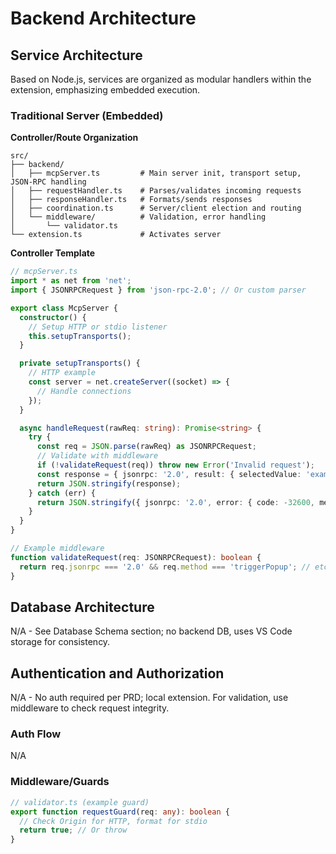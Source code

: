# Backend Architecture

## Service Architecture
Based on Node.js, services are organized as modular handlers within the extension, emphasizing embedded execution.

### Traditional Server (Embedded)
**Controller/Route Organization**
```
src/
├── backend/
│   ├── mcpServer.ts         # Main server init, transport setup, JSON-RPC handling
│   ├── requestHandler.ts    # Parses/validates incoming requests
│   ├── responseHandler.ts   # Formats/sends responses
│   ├── coordination.ts      # Server/client election and routing
│   └── middleware/          # Validation, error handling
│       └── validator.ts
└── extension.ts             # Activates server
```

**Controller Template**
```typescript
// mcpServer.ts
import * as net from 'net';
import { JSONRPCRequest } from 'json-rpc-2.0'; // Or custom parser

export class McpServer {
  constructor() {
    // Setup HTTP or stdio listener
    this.setupTransports();
  }

  private setupTransports() {
    // HTTP example
    const server = net.createServer((socket) => {
      // Handle connections
    });
  }

  async handleRequest(rawReq: string): Promise<string> {
    try {
      const req = JSON.parse(rawReq) as JSONRPCRequest;
      // Validate with middleware
      if (!validateRequest(req)) throw new Error('Invalid request');
      const response = { jsonrpc: '2.0', result: { selectedValue: 'example' }, id: req.id };
      return JSON.stringify(response);
    } catch (err) {
      return JSON.stringify({ jsonrpc: '2.0', error: { code: -32600, message: err.message }, id: null });
    }
  }
}

// Example middleware
function validateRequest(req: JSONRPCRequest): boolean {
  return req.jsonrpc === '2.0' && req.method === 'triggerPopup'; // etc.
}
```

## Database Architecture
N/A - See Database Schema section; no backend DB, uses VS Code storage for consistency.

## Authentication and Authorization
N/A - No auth required per PRD; local extension. For validation, use middleware to check request integrity.

### Auth Flow
N/A

### Middleware/Guards
```typescript
// validator.ts (example guard)
export function requestGuard(req: any): boolean {
  // Check Origin for HTTP, format for stdio
  return true; // Or throw
}
```
